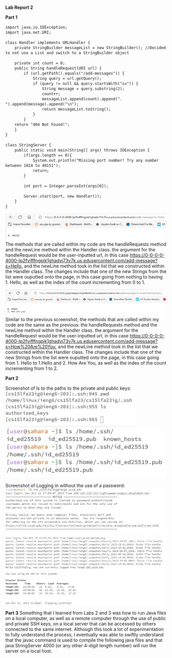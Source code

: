 **Lab Report 2**

**Part 1**
```
import java.io.IOException;
import java.net.URI;

class Handler implements URLHandler {
    private StringBuilder messageList = new StringBuilder(); //Decided to not use a List and switch to a StringBuilder object

    private int count = 0;
    public String handleRequest(URI url) {
        if (url.getPath().equals("/add-messages")) { 
            String query = url.getQuery();
            if (query != null && query.startsWith("s=")) {
                String message = query.substring(2);
                count++;
                messageList.append(count).append(". ").append(message).append("\n");
                return messageList.toString();
            }
        }
    return "404 Not Found!";
    }
}

class StringServer {
    public static void main(String[] args) throws IOException {
        if(args.length == 0){
            System.out.println("Missing port number! Try any number between 1024 to 49151");
            return;
        }

        int port = Integer.parseInt(args[0]);

        Server.start(port, new Handler());
    }
}
```
![screen1](/Screenshots/Lab3-2.png)
The methods that are called within my code are the handleRequests method and the newLine method within the Handler class. the argument for the handleRequest would be the user-inputted url, in this case https://0-0-0-0-4000-lp2fvifffngpik1ghadvi73v7k.us.edusercontent.com/add-message?s=Hello, and the newLine method took in the list that we constructed within the Handler class. The changes include that one of the new Strings from the list were ouputted onto the page, in this case going from nothing to having 1. Hello, as well as the index of the count incrementing from 0 to 1. 


![screen2](/Screenshots/Lab3-1.png)
Similar to the previous screenshot, the methods that are called within my code are the same as the previous: the handleRequests method and the newLine method within the Handler class. the argument for the handleRequest would be the user-inputted url, in this case https://0-0-0-0-4000-lp2fvifffngpik1ghadvi73v7k.us.edusercontent.com/add-message?s=How%20Are%20You, and the newLine method took in the list that we constructed within the Handler class. The changes include that one of the new Strings from the list were ouputted onto the page, in this case going from 1. Hello to 1.Hello and 2. How Are You, as well as the index of the count incrementing from 1 to 2. 

**Part 2**

Screenshot of ls to the paths to the private and public keys:
<br>
![screen2](Screenshots/Lab3-3.png)
![screen2](Screenshots/lab3-5.png)

Screenshot of Logging in without the use of a password:
<br>
![screen2](Screenshots/login1.png)
![screen2](Screenshots/Lab3-4.png)

**Part 3**
Something that I learned from Labs 2 and 3 was how to run Java files on a local computer, as well as a remote computer through the use of public and private SSH keys, on a local server that can be accessed by others connected to the same internet. Although this took a lot of experimentation to fully understand the process, I eventually was able to swiftly understand that the javac command is used to compile the following java files and that java StringServer 4000 (or any other 4-digit length number) will run the server on a local host. 
